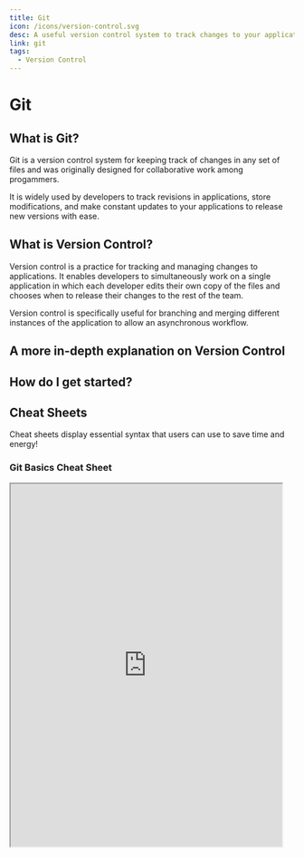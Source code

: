 ```yaml
---
title: Git
icon: /icons/version-control.svg
desc: A useful version control system to track changes to your application
link: git
tags:
  - Version Control
---
```


# Git

## What is Git?

Git is a version control system for keeping track of changes in any set of files
and was originally designed for collaborative work among progammers.

It is widely used by developers to track revisions in applications, store
modifications, and make constant updates to your applications to release new
versions with ease.

<grid-1-x-2 button="Check it out!" link="https://www.atlassian.com/git/tutorials/why-git" img-src="https://www.devguide.at/wp-content/uploads/2019/06/git-branches-1.png" desc="Find out more on the advantages of using Git"></grid-1-x-2>

## What is Version Control?

Version control is a practice for tracking and managing changes to applications.
It enables developers to simultaneously work on a single application in which
each developer edits their own copy of the files and chooses when to release
their changes to the rest of the team.

Version control is specifically useful for branching and merging different
instances of the application to allow an asynchronous workflow.

## A more in-depth explanation on Version Control

<VideoContainer vid-src="https://www.youtube.com/embed/9GKpbI1siow"></VideoContainer>

## How do I get started?

<grid-1-x-2 :reversed="true" button="Start Learning!" link="https://www.codecademy.com/learn/learn-git" img-src="https://git-scm.com/book/en/v2/images/data-model-4.png" desc="In this course, you will master the use of Git in under 10 hours!"></grid-1-x-2>

<grid-1-x-2 img-Src="https://raw.githubusercontent.com/katacoda/scenario-examples/master/assets/avatar.png" link="https://www.katacoda.com/courses/git" button="Start now!" desc="Learn Git through various interactive labs and scenarios with Katacoda!"></grid-1-x-2>

<grid-1-x-2 :reversed="true" img-Src="https://www.hostinger.com/tutorials/wp-content/uploads/sites/2/2017/03/git-basics-big.png" link="https://learngitbranching.js.org/" button="Start learning!" desc="A visual and interactive step-by-step tutorial on learning Git which includes multiple challenging and exciting tutorials!"></grid-1-x-2>

## Cheat Sheets

Cheat sheets display essential syntax that users can use to save time and
energy!

<div class="scrolling-wrapper">
  
  <div class="scroll-child">

### Git Basics Cheat Sheet

   <iframe src="https://education.github.com/git-cheat-sheet-education.pdf" width="480" height="640"></iframe>
   </div>
</div>
